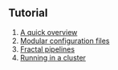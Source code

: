 ## Tutorial

1. [A quick overview](tutorial-1.md)
2. [Modular configuration files](tutorial-2.md)
3. [Fractal pipelines](tutorial-3.md)
4. [Running in a cluster](tutorial-4.md)
